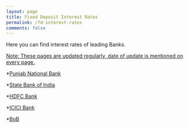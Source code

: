 ```yaml
---
layout: page
title: Fixed Deposit Interest Rates
permalink: /fd-interest-rates
comments: false
---
```


Here you can find interest rates of leading Banks.

<u>Note: These pages are updated regularly, date of update is mentioned on every page.</u>



*<a href="https://bankingatoz.com/pnb-fd-interest-rates">Punjab National Bank</a>


*<a href="https://bankingatoz.com/sbi-fd-interest-rates">State Bank of India</a>


*<a href="https://bankingatoz.com/hdfc-fd-interest-rates">HDFC Bank</a>


*<a href="https://bankingatoz.com/icici-fd-interest-rates">ICICI Bank</a>

*<a href="https://bankingatoz.com/bob-fd-interest-rates">BoB</a>
